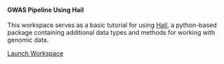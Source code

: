 #### GWAS Pipeline Using Hail

This workspace serves as a basic tutorial for using [Hail](https://hail.is), a python-based package containing additional data types and methods for working with genomic data.

<go-arrow>[Launch Workspace](https://anvil.terra.bio/#workspaces/help-gatk/Hail-Notebook-Tutorials)</go-arrow>
